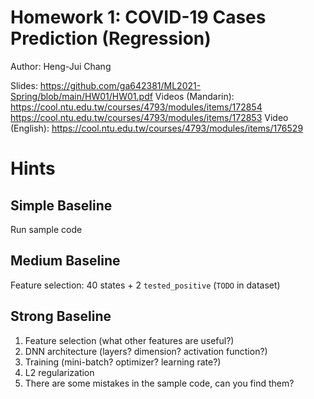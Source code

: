
# Homework 1: COVID-19 Cases Prediction (Regression)
Author: Heng-Jui Chang

Slides: https://github.com/ga642381/ML2021-Spring/blob/main/HW01/HW01.pdf
Videos (Mandarin): https://cool.ntu.edu.tw/courses/4793/modules/items/172854
https://cool.ntu.edu.tw/courses/4793/modules/items/172853
Video (English): https://cool.ntu.edu.tw/courses/4793/modules/items/176529


# Hints

## Simple Baseline 

Run sample code

## Medium Baseline 
  Feature selection: 40 states + 2 `tested_positive` (`TODO` in dataset)

## Strong Baseline 
1. Feature selection (what other features are useful?)
2. DNN architecture (layers? dimension? activation function?)
3. Training (mini-batch? optimizer? learning rate?)
4. L2 regularization
5. There are some mistakes in the sample code, can you find them?

